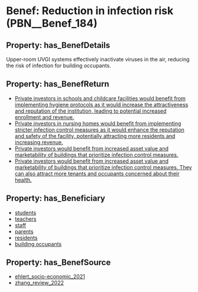 # Benef: __Reduction in infection risk__ (PBN__Benef_184)

## Property: has_BenefDetails

Upper-room UVGI systems effectively inactivate viruses in the air, reducing the risk of infection for building occupants.

## Property: has_BenefReturn

* [Private investors in schools and childcare facilities would benefit from implementing hygiene protocols as it would increase the attractiveness and reputation of the institution, leading to potential increased enrollment and revenue.](../BenefReturn/PBN__BenefReturn_188)
* [Private investors in nursing homes would benefit from implementing stricter infection control measures as it would enhance the reputation and safety of the facility, potentially attracting more residents and increasing revenue.](../BenefReturn/PBN__BenefReturn_189)
* [Private investors would benefit from increased asset value and marketability of buildings that prioritize infection control measures.](../BenefReturn/PBN__BenefReturn_923)
* [Private investors would benefit from increased asset value and marketability of buildings that prioritize infection control measures. They can also attract more tenants and occupants concerned about their health.](../BenefReturn/PBN__BenefReturn_924)

## Property: has_Beneficiary

* [students](../Stakeholder/PBN__Stakeholder_101)
* [teachers](../Stakeholder/PBN__Stakeholder_102)
* [staff](../Stakeholder/PBN__Stakeholder_103)
* [parents](../Stakeholder/PBN__Stakeholder_104)
* [residents](../Stakeholder/PBN__Stakeholder_59)
* [building occupants](../Stakeholder/PBN__Stakeholder_97)

## Property: has_BenefSource

* [ehlert_socio-economic_2021](../Article/PBN__Article_40)
* [zhang_review_2022](../Article/PBN__Article_171)

